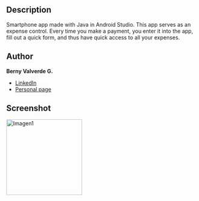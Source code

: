## Description
Smartphone app made with Java in Android Studio. This app serves as an expense control. Every time you make a payment, you enter it into the app, fill out a quick form, 
and thus have quick access to all your expenses.

## Author
**Berny Valverde G.**

* [LinkedIn](linkedin.com/in/vgberny/)
* [Personal page](https://vgberny.pythonanywhere.com)

## Screenshot

<img src="https://github.com/user-attachments/assets/109f888c-cd48-417d-93ae-a54e64ce0220" alt="Imagen1" width="200">
